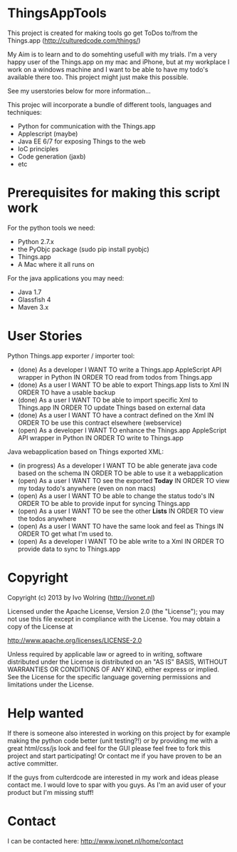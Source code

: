 # ThingsAppTools #

This project is created for making tools go get ToDos to/from the Things.app (http://culturedcode.com/things/)

My Aim is to learn and to do somehting usefull with my trials. I'm a very happy user of the Things.app on my mac and
iPhone, but at my workplace I work on a windows machine and I want to be able to have my todo's available there too.
This project might just make this possible.

See my userstories below for more information...

This projec will incorporate a bundle of different tools, languages and techniques:

* Python for communication with the Things.app
* Applescript (maybe)
* Java EE 6/7 for exposing Things to the web
* IoC principles
* Code generation (jaxb)
* etc


# Prerequisites for making this script work #
For the python tools we need:

* Python 2.7.x
* the PyObjc package (sudo pip install pyobjc)
* Things.app
* A Mac where it all runs on

For the java applications you may need:

* Java 1.7
* Glassfish 4
* Maven 3.x


# User Stories #

Python Things.app exporter / importer tool:

* (done) As a developer I WANT TO write a Things.app AppleScript API wrapper in Python IN ORDER TO read from todos from Things.app
* (done) As a user I WANT TO be able to export Things.app lists to Xml IN ORDER TO have a usable backup
* (done) As a user I WANT TO be able to import specific Xml to Things.app IN ORDER TO update Things based on external data
* (done) As a user I WANT TO have a contract defined on the Xml IN ORDER TO be use this contract elsewhere (webservice)
* (open) As a developer I WANT TO enhance the Things.app AppleScript API wrapper in Python IN ORDER TO write to Things.app


Java webapplication based on Things exported XML:

* (in progress) As a developer I WANT TO be able generate java code based on the schema IN ORDER TO be able to use it a webapplication
* (open) As a user I WANT TO see the exported **Today** IN ORDER TO view my today todo's anywhere (even on non macs)
* (open) As a user I WANT TO be able to change the status todo's IN ORDER TO be able to provide input for syncing Things.app
* (open) As a user I WANT TO be see the other **Lists** IN ORDER TO view the todos anywhere
* (open) As a user I WANT TO have the same look and feel as Things IN ORDER TO get what I'm used to.
* (open) As a developer I WANT TO be able write to a Xml IN ORDER TO provide data to sync to Things.app


# Copyright #

Copyright (c) 2013 by Ivo Wolring (http://ivonet.nl)

Licensed under the Apache License, Version 2.0 (the "License");
you may not use this file except in compliance with the License.
You may obtain a copy of the License at

   http://www.apache.org/licenses/LICENSE-2.0

Unless required by applicable law or agreed to in writing, software
distributed under the License is distributed on an "AS IS" BASIS,
WITHOUT WARRANTIES OR CONDITIONS OF ANY KIND, either express or implied.
See the License for the specific language governing permissions and
limitations under the License.


# Help wanted #

If there is someone also interested in working on this project by for example making
the python code better (unit testing?!) or by providing me with a great html/css/js look and
feel for the GUI please feel free to fork this project and start participating!
Or contact me if you have proven to be an active committer.


If the guys from culterdcode are interested in my work and ideas please contact me.
I would love to spar with you guys. As I'm an avid user of your product but I'm missing stuff!


# Contact #

I can be contacted here: http://www.ivonet.nl/home/contact